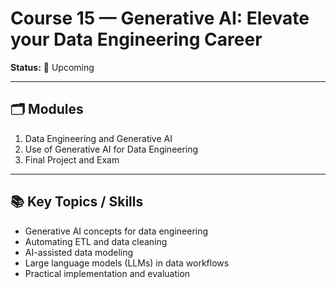 # Course 15 — Generative AI: Elevate your Data Engineering Career

**Status:** 📅 Upcoming  

---

## 🗂 Modules
1. Data Engineering and Generative AI  
2. Use of Generative AI for Data Engineering  
3. Final Project and Exam  

---

## 📚 Key Topics / Skills
- Generative AI concepts for data engineering  
- Automating ETL and data cleaning  
- AI-assisted data modeling  
- Large language models (LLMs) in data workflows  
- Practical implementation and evaluation
